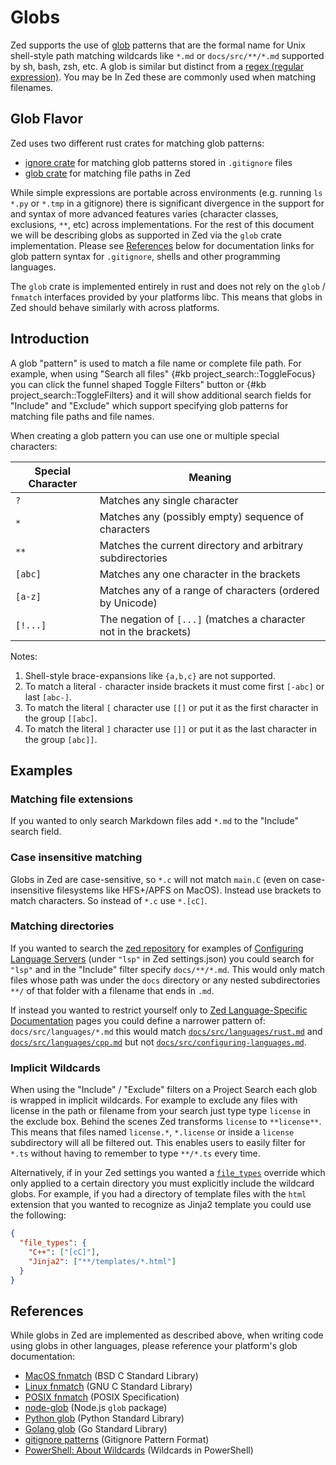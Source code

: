 # Globs

Zed supports the use of [glob](<https://en.wikipedia.org/wiki/Glob_(programming)>) patterns that are the formal name for Unix shell-style path matching wildcards like `*.md` or `docs/src/**/*.md` supported by sh, bash, zsh, etc. A glob is similar but distinct from a [regex (regular expression)](./regex.md). You may be In Zed these are commonly used when matching filenames.

## Glob Flavor

Zed uses two different rust crates for matching glob patterns:

- [ignore crate](https://docs.rs/ignore/latest/ignore/) for matching glob patterns stored in `.gitignore` files
- [glob crate](https://docs.rs/glob/latest/glob/) for matching file paths in Zed

While simple expressions are portable across environments (e.g. running `ls *.py` or `*.tmp` in a gitignore) there is significant divergence in the support for and syntax of more advanced features varies (character classes, exclusions, `**`, etc) across implementations. For the rest of this document we will be describing globs as supported in Zed via the `glob` crate implementation. Please see [References](#references) below for documentation links for glob pattern syntax for `.gitignore`, shells and other programming languages.

The `glob` crate is implemented entirely in rust and does not rely on the `glob` / `fnmatch` interfaces provided by your platforms libc. This means that globs in Zed should behave similarly with across platforms.

## Introduction

A glob "pattern" is used to match a file name or complete file path. For example, when using "Search all files" {#kb project_search::ToggleFocus} you can click the funnel shaped Toggle Filters" button or {#kb project_search::ToggleFilters} and it will show additional search fields for "Include" and "Exclude" which support specifying glob patterns for matching file paths and file names.

When creating a glob pattern you can use one or multiple special characters:

| Special Character | Meaning                                                           |
| ----------------- | ----------------------------------------------------------------- |
| `?`               | Matches any single character                                      |
| `*`               | Matches any (possibly empty) sequence of characters               |
| `**`              | Matches the current directory and arbitrary subdirectories        |
| `[abc]`           | Matches any one character in the brackets                         |
| `[a-z]`           | Matches any of a range of characters (ordered by Unicode)         |
| `[!...]`          | The negation of `[...]` (matches a character not in the brackets) |

Notes:

1. Shell-style brace-expansions like `{a,b,c}` are not supported.
2. To match a literal `-` character inside brackets it must come first `[-abc]` or last `[abc-]`.
3. To match the literal `[` character use `[[]` or put it as the first character in the group `[[abc]`.
4. To match the literal `]` character use `[]]` or put it as the last character in the group `[abc]]`.

## Examples

### Matching file extensions

If you wanted to only search Markdown files add `*.md` to the "Include" search field.

### Case insensitive matching

Globs in Zed are case-sensitive, so `*.c` will not match `main.C` (even on case-insensitive filesystems like HFS+/APFS on MacOS). Instead use brackets to match characters. So instead of `*.c` use `*.[cC]`.

### Matching directories

If you wanted to search the [zed repository](https://github.com/zed-industries/zed) for examples of [Configuring Language Servers](https://zed.dev/docs/configuring-languages#configuring-language-servers) (under `"lsp"` in Zed settings.json) you could search for `"lsp"` and in the "Include" filter specify `docs/**/*.md`. This would only match files whose path was under the `docs` directory or any nested subdirectories `**/` of that folder with a filename that ends in `.md`.

If instead you wanted to restrict yourself only to [Zed Language-Specific Documentation](https://zed.dev/docs/languages) pages you could define a narrower pattern of: `docs/src/languages/*.md` this would match [`docs/src/languages/rust.md`](https://github.com/zed-industries/zed/blob/main/docs/src/languages/rust.md) and [`docs/src/languages/cpp.md`](https://github.com/zed-industries/zed/blob/main/docs/src/languages/cpp.md) but not [`docs/src/configuring-languages.md`](https://github.com/zed-industries/zed/blob/main/docs/src/configuring-languages.md).

### Implicit Wildcards

When using the "Include" / "Exclude" filters on a Project Search each glob is wrapped in implicit wildcards. For example to exclude any files with license in the path or filename from your search just type type `license` in the exclude box. Behind the scenes Zed transforms `license` to `**license**`. This means that files named `license.*`, `*.license` or inside a `license` subdirectory will all be filtered out. This enables users to easily filter for `*.ts` without having to remember to type `**/*.ts` every time.

Alternatively, if in your Zed settings you wanted a [`file_types`](./configuring-zed.md#file-types) override which only applied to a certain directory you must explicitly include the wildcard globs. For example, if you had a directory of template files with the `html` extension that you wanted to recognize as Jinja2 template you could use the following:

```json
{
  "file_types": {
    "C++": ["[cC]"],
    "Jinja2": ["**/templates/*.html"]
  }
}
```

## References

While globs in Zed are implemented as described above, when writing code using globs in other languages, please reference your platform's glob documentation:

- [MacOS fnmatch](https://developer.apple.com/library/archive/documentation/System/Conceptual/ManPages_iPhoneOS/man3/fnmatch.3.html) (BSD C Standard Library)
- [Linux fnmatch](https://www.gnu.org/software/libc/manual/html_node/Wildcard-Matching.html) (GNU C Standard Library)
- [POSIX fnmatch](https://pubs.opengroup.org/onlinepubs/9699919799/functions/fnmatch.html) (POSIX Specification)
- [node-glob](https://github.com/isaacs/node-glob) (Node.js `glob` package)
- [Python glob](https://docs.python.org/3/library/glob.html) (Python Standard Library)
- [Golang glob](https://pkg.go.dev/path/filepath#Match) (Go Standard Library)
- [gitignore patterns](https://git-scm.com/docs/gitignore) (Gitignore Pattern Format)
- [PowerShell: About Wildcards](https://learn.microsoft.com/en-us/powershell/module/microsoft.powershell.core/about/about_wildcards) (Wildcards in PowerShell)
